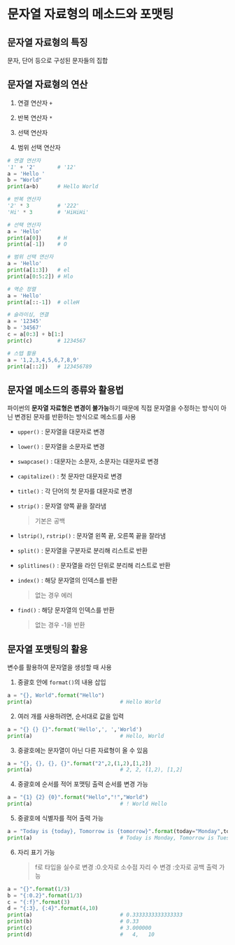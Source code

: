# 문자열 자료형의 메소드와 포맷팅

## 문자열 자료형의 특징

문자, 단어 등으로 구성된 문자들의 집합

## 문자열 자료형의 연산

1. 연결 연산자 `+`

2. 반복 연산자 `*`
3. 선택 연산자
4. 범위 선택 연산자

```py
# 연결 연산자
'1' + '2'       # '12'
a = 'Hello '
b = "World"
print(a+b)      # Hello World

# 반복 연산자
'2' * 3         # '222'
'Hi' * 3        # 'HiHiHi'

# 선택 연산자
a = 'Hello'
print(a[0])     # H
print(a[-1])    # O

# 범위 선택 연산자
a = 'Hello'
print(a[1:3])   # el
print(a[0:5:2]) # Hlo

# 역순 정렬
a = 'Hello'
print(a[::-1])  # olleH

# 슬라이싱, 연결
a = '12345'
b = '34567'
c = a[0:3] + b[1:]
print(c)        # 1234567

# 스텝 활용
a = '1,2,3,4,5,6,7,8,9'
print(a[::2])   # 123456789
```

## 문자열 메소드의 종류와 활용법

파이썬의 **문자열 자료형은 변경이 불가능**하기 때문에 직접 문자열을 수정하는 방식이 아닌 변경된 문자를 반환하는 방식으로 메소드를 사용

- `upper()` : 문자열을 대문자로 변경

- `lower()` : 문자열을 소문자로 변경
- `swapcase()` : 대문자는 소문자, 소문자는 대문자로 변경
- `capitalize()` : 첫 문자만 대문자로 변경
- `title()` : 각 단어의 첫 문자를 대문자로 변경
- `strip()` : 문자열 양쪽 끝을 잘라냄
    > 기본은 공백
- `lstrip()`, `rstrip()` : 문자열 왼쪽 끝, 오른쪽 끝을 잘라냄
- `split()` : 문자열을 구분자로 분리해 리스트로 반환
- `splitlines()` : 문자열을 라인 단위로 분리해 리스트로 반환
- `index()` : 해당 문자열의 인덱스를 반환
    > 없는 경우 에러
- `find()` : 해당 문자열의 인덱스를 반환
    > 없는 경우 -1을 반환

## 문자열 포맷팅의 활용

변수를 활용하여 문자열을 생성할 때 사용

1. 중괄호 안에 `format()`의 내용 삽입

```py
a = "{}, World".format("Hello")
print(a)                            # Hello World
```

2. 여러 개를 사용하려면, 순서대로 값을 입력

```py
a = "{} {} {}".format('Hello',', ','World')
print(a)                            # Hello, World
```

3. 중괄호에는 문자열이 아닌 다른 자료형이 올 수 있음

```py
a = "{}, {}, {}, {}".format("2",2,(1,2),[1,2])
print(a)                            # 2, 2, (1,2), [1,2]
```

4. 중괄호에 순서를 적어 포맷팅 출력 순서를 변경 가능

```py
a = "{1} {2} {0}".format("Hello","!","World")
print(a)                            # ! World Hello
```

5. 중괄호에 식별자를 적어 출력 가능

```py
a = "Today is {today}, Tomorrow is {tomorrow}".format(today="Monday",tomorrow="Tuesday")
print(a)                            # Today is Monday, Tomorrow is Tuesday
```

6. 자리 표기 가능
    > f로 타입을 실수로 변경
    > :0.숫자로 소수점 자리 수 변경
    > :숫자로 공백 출력 가능

```py
a = "{}".format(1/3)                
b = "{:0.2}".format(1/3)            
c = "{:f}".format(3)                
d = "{:3}, {:4}".format(4,10)       
print(a)                            # 0.3333333333333333
print(b)                            # 0.33
print(c)                            # 3.000000
print(d)                            #   4,   10
```